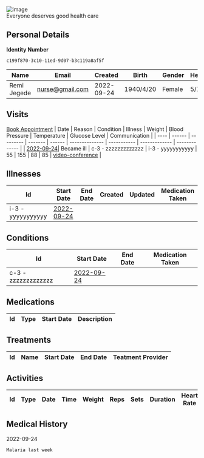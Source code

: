 
![image](https://user-images.githubusercontent.com/110731/191966461-b80f054f-0bb3-41b5-b549-10c34c46387b.png)  
Everyone deserves good health care

## Personal Details

**Identity Number**
````
c199f870-3c10-11ed-9d07-b3c119a8af5f  
````

| Name | Email | Created | Birth | Gender | Height |
| ---- | ----- | ------- | ----- | ------ | ------ |
| Remi Jegede| <nurse@gmail.com> | 2022-09-24   | 1940/4/20| Female | 5/7 |

## Visits
[Book Appointment](https://github.com/project-deserve/clinic-alpha-one/issues/new?assignees=&labels=appointment&template=book-appointment.yml)
| Date | Reason | Condition | Illness | Weight | Blood Pressure | Temperature | Glucose Level | Communication | 
| ---- | ------ | --------- | ------- | ------ | -------------- | ----------- | ------------- | ------------- | 
| <a href="https://github.com/project-deserve/clinic-alpha-one/issues/86">2022-09-24</a>| Became ill | c-3 - zzzzzzzzzzzzz    | i-3 - yyyyyyyyyyy  | 55 | 155          | 88       | 85         | [video-conference](https://pade.chat:5443/ofmeet/c199f870-3c10-11ed-9d07-b3c119a8af5f-86)       | 

## Illnesses

| Id    | Start Date | End Date | Created | Updated | Medication Taken | 
| ---   | ---------- | -------- | ------- | ------- | ---------------- | 
| i-3 - yyyyyyyyyyy| <a href="https://github.com/project-deserve/clinic-alpha-one/issues/86">2022-09-24</a>      |          |         |         |                  | 

## Conditions

| Id    | Start Date | End Date | Medication Taken | 
| ---   | ---------- | -------- | ---------------- | 
| c-3 - zzzzzzzzzzzzz| <a href="https://github.com/project-deserve/clinic-alpha-one/issues/86">2022-09-24</a>      |          |                  | 

## Medications

| Id  | Type | Start Date | Description | 
| --- | ---- | ---------- | ----------- | 

## Treatments

| Id  | Name | Start Date | End Date | Teatment Provider | 
| --- | ---- | ---------- | -------- | ----------------- | 

## Activities

| Id  | Type | Date | Time | Weight | Reps | Sets | Duration | Heart Rate | Calories Burned | 
| --- | ---- | ---- | ---- | ------ | ---- | ---- | -------- | ---------- | --------------- | 

## Medical History

2022-09-24
```markdown
Malaria last week
```
